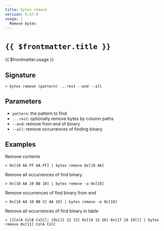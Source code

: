 ```yaml
---
title: bytes remove
version: 0.67.0
usage: |
  Remove bytes
---
```


# <code>{{ $frontmatter.title }}</code>

<div style='white-space: pre-wrap;'>{{ $frontmatter.usage }}</div>

## Signature

```> bytes remove (pattern) ...rest --end --all```

## Parameters

 -  `pattern`: the pattern to find
 -  `...rest`: optionally remove bytes by column paths
 -  `--end`: remove from end of binary
 -  `--all`: remove occurrences of finding binary

## Examples

Remove contents
```shell
> 0x[10 AA FF AA FF] | bytes remove 0x[10 AA]
```

Remove all occurrences of find binary
```shell
> 0x[10 AA 10 BB 10] | bytes remove -a 0x[10]
```

Remove occurrences of find binary from end
```shell
> 0x[10 AA 10 BB CC AA 10] | bytes remove -e 0x[10]
```

Remove all occurrences of find binary in table
```shell
> [[ColA ColB ColC]; [0x[11 12 13] 0x[14 15 16] 0x[17 18 19]]] | bytes remove 0x[11] ColA ColC
```
